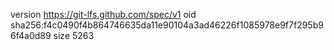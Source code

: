 version https://git-lfs.github.com/spec/v1
oid sha256:f4c0490f4b864746635da11e90104a3ad46226f1085978e9f7f295b96f4a0d89
size 5263
